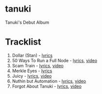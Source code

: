 # tanuki

Tanuki's Debut Album

# Tracklist

1. Dollar (Stan) - [lyrics](dollar.md)
1. 50 Ways To Run a Full Node - [lyrics](50-ways.md), [video](https://www.youtube.com/watch?v=TuHuhbnj3mQ)
1. Scam Train - [lyrics](scam-train.md), [video](https://www.youtube.com/watch?v=b3WNKka3pLQ&t=)
1. Merkle Eyes - [lyrics](merkle-eyes.md)
1. Juicy - [lyrics](juicy.md), [video](https://www.youtube.com/watch?v=9krAQzN6tbc&t)
1. Nuthin but Automation - [lyrics](automation.md), [video](https://www.youtube.com/watch?v=xRTRKDbLVYg)
1. Forgot About Tanuki - [lyrics](forgot-about-tanuki.md), [video](https://www.youtube.com/watch?v=RhmvcGUDLpQ&t=14085s)


